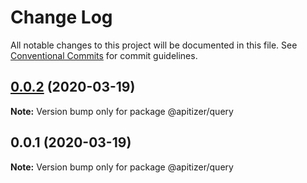 # Change Log

All notable changes to this project will be documented in this file.
See [Conventional Commits](https://conventionalcommits.org) for commit guidelines.

## [0.0.2](https://github.com/jeanfortheweb/apitizer/compare/@apitizer/query@0.0.1...@apitizer/query@0.0.2) (2020-03-19)

**Note:** Version bump only for package @apitizer/query





## 0.0.1 (2020-03-19)

**Note:** Version bump only for package @apitizer/query
